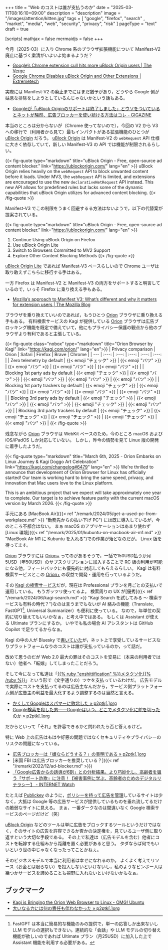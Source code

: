 +++
title = "Web のコストは誰が支払うのか"
date =  "2025-03-11T08:16:10+09:00"
description = "description"
image = "/images/attention/kitten.jpg"
tags = [ "google", "firefox", "search"  , "market", "media", "web", "security", "privacy", "risk" ]
pageType = "text"
draft = true

[scripts]
  mathjax = false
  mermaidjs = false
+++

今月（2025-03）に入り Chrome 系のブラウザ拡張機能について Manifest-V2 廃止に基づく粛清がいよいよ始まるようだ？

- [Google’s Chrome extension cull hits more uBlock Origin users | The Verge](https://www.theverge.com/news/622953/google-chrome-extensions-ublock-origin-disabled-manifest-v3)
- [Google Chrome Disables uBlock Origin and Other Extensions | Extremetech](https://www.extremetech.com/computing/google-chrome-disables-ublock-origin-and-other-extensions)

実際には Manifest-V2 の廃止までにはまだ猶予があり，どうやら Google 側が姑息な排除をしようとしているんじゃないかという話もある。

- [Googleが「uBlock Originのサポートは終了しました」とウソをついているとネットが騒然、広告ブロッカーを使い続ける方法はコレ - GIGAZINE](https://gigazine.net/news/20250307-ublock-origin-is-gone/)

本当のところは分からないが（Chrome 使ってないので），今回の V2 から V3 への移行で（利用者から見て）最もインパクトがある拡張機能のひとつが [uBlock Origin] だろう。
[uBlock Origin] は Manifest-V2 の `webRequest` API 仕様に大きく依存していて，新しい Manifest-V3 の API では機能が制限されるらしい。

{{< fig-quote type="markdown" title="uBlock Origin - Free, open-source ad content blocker." link="https://ublockorigin.com/" lang="en" >}}
uBlock Origin relies heavily on the `webRequest` API to block unwanted content before it loads. Under MV3, the `webRequest` API is limited, and extensions are encouraged to use the new `declarativeNetRequest` API instead. This new API allows for predefined rules but lacks some of the dynamic capabilities that uBlock Origin utilizes for advanced content blocking.
{{< /fig-quote >}}

Manifest-V3 でこの制限をうまく回避するる方法はないようで，以下の代替案が提案されている。

{{< fig-quote type="markdown" title="uBlock Origin - Free, open-source ad content blocker." link="https://ublockorigin.com/" lang="en" >}}
1. Continue Using uBlock Origin on Firefox
1. Use uBlock Origin Lite
1. Switch to Browsers Committed to MV2 Support
1. Explore Other Content Blocking Methods
{{< /fig-quote >}}

[uBlock Origin Lite](https://chromewebstore.google.com/detail/ublock-origin-lite/ddkjiahejlhfcafbddmgiahcphecmpfh) であれば Manifest-V3 ベースらしいので Chrome ユーザは取り敢えずこちらに移行する手はある。

一方 Firefox は Manifest-V2 と Manifest-V3 の両方をサポートすると明言しているので，いっそ Firefox に乗り換える手もある。

- [Mozilla’s approach to Manifest V3: What’s different and why it matters for extension users | The Mozilla Blog](https://blog.mozilla.org/en/products/firefox/firefox-manifest-v3-adblockers/)

ブラウザを乗り換えていいのであれば，もうひとつ [Orion] ブラウザに乗り換える手もある。
有料検索サービスの Kagi が提供している [Orion] ブラウザは広告ブロッキング機能を既定で備えていて，他にもプライバシー保護の観点から他のブラウザより有利であると主張している。

{{< fig-quote class="nobox" type="markdown" title="Orion Browser by Kagi" link="https://kagi.com/orion/" lang="en">}}
| Privacy comparison | Orion | Safari | Firefox | Brave | Chrome |
| --- | :---: | :---: | :---: | :---: | :---: |
| Zero telemetry by default | {{< emoji "チェック" >}} | {{< emoji "バツ" >}} | {{< emoji "バツ" >}} | {{< emoji "バツ" >}} | {{< emoji "バツ" >}} |
| Blocking 1st party ads by default | {{< emoji "チェック" >}} | {{< emoji "バツ" >}} | {{< emoji "バツ" >}} | {{< emoji "バツ" >}} | {{< emoji "バツ" >}} |
| Blocking 1st party trackers by default | {{< emoji "チェック" >}} | {{< emoji "バツ" >}} | {{< emoji "バツ" >}} | {{< emoji "バツ" >}} | {{< emoji "バツ" >}} |
| Blocking 3rd party ads by default | {{< emoji "チェック" >}} | {{< emoji "バツ" >}} | {{< emoji "バツ" >}} | {{< emoji "チェック" >}} | {{< emoji "バツ" >}} |
| Blocking 3rd party trackers by default | {{< emoji "チェック" >}} | {{< emoji "チェック" >}} | {{< emoji "チェック" >}} | {{< emoji "チェック" >}} | {{< emoji "バツ" >}} |
{{< /fig-quote >}}

残念ながら [Orion] ブラウザは WebKit ベースのため，今のところ macOS および iOS/iPadOS しか対応していない。
しかし，昨今の情勢を見て Linux 版の開発に着手したようだ。

{{< fig-quote type="markdown" title="March 6th, 2025 - Orion Embarks on Linux Journey & Kagi Doggo Art Celebration" link="https://kagi.com/changelog#6479" lang="en" >}}
We're thrilled to announce that development of Orion Browser for Linux has officially started! Our team is working hard to bring the same speed, privacy, and innovation that Mac users love to the Linux platform.

This is an ambitious project that we expect will take approximately one year to complete. Our target is to achieve feature parity with the current macOS version by March 2026.
{{< /fig-quote >}}

手元にある [MacBook Air]({{< ref "/remark/2024/05/get-a-used-pc-from-workplace.md" >}} "勤務先からの払い下げ PC") には既に導入しているが，今のところ不都合はない。
まぁ macOS のアプリケーションはあまり使わず [Linux 環境]({{< ref "/remark/2025/01/kubuntu-on-macbook-air-m1.md" >}} "MacBook Air M1 に Kubuntu を入れる")での作業が殆どなのだが。
Linux 版を待ってます。

[Orion] ブラウザには [Orion+](https://kagi.com/orion/orionplus.html "Support Orion") ってのがあるそうで，一括で150USD払うか月5USD（年50USD）のサブスクリプションに加入することで RC 版の利用が可能になる他，フィードバックにも優先的に対応してもらえるらしい。
Kagi は有料検索サービスとこの [Orion+] の収益で開発・運用を行っているようだ。

その [Kagi の検索サービス](https://kagi.com/ "Kagi Search")だが，現在は Professional プランを月ごとの支払いで運用している。
もうガッツリ使ってるよ。
検索周りの UX が[優秀]({{< ref "/remark/2024/06/kagi-search.md" >}} "Kagi Search を試してみる 〜 検索サービスも有料の時代？")なのは言うまでもないが AI 絡みの機能（Translate, FastGPT[^g1], Universal Summarizer）も便利に使っている。
なので，年単位の契約に切り替えてもいいかなぁ，と考え中ではある。
もしくは Assistant が使える Ultimate プランにするか。
いやでも私の場合 AI アシスタントは GitHub Copilot で足りてるからなぁ。

[^g1]: FastGPT は本当に簡易的な機能のみの提供で，単一の応答しか出来ないし LLM モデルの選択もできない。連続的な「会話」や LLM モデルの切り替え機能が欲しいのであれば Ultimate プラン（月25USD）に加入した上で Assistant 機能を利用する必要がある。

Kagi の中の人が Bluesky で[書いていた](https://bsky.app/profile/kagi.com/post/3lk2gdsm4es2v "Kagi HQ: \"There are only two business models on the web: either you pay for your browser, or someone else does. ...\" — Bluesky")が，ネット上で享受しているサービスなりプラットフォームなりのコストは誰が支払っているのか，って話だ。

改めて思うのだが Web 2.0 最大の罪はそのコストを安易に（本来の利用者ではない）他者へ「転嫁」してしまったことだろう。

そして今になって私達は「[{{% ruby "enshittification" %}}メタクソ化{{% /ruby %}}](https://en.wikipedia.org/wiki/Enshittification "Enshittification - Wikipedia")」という形で（文字通りの）ツケを支払っているわけだ。
広告モデルで実際にコストを支払ってるのは広告主なんだから，サービス側プラットフォーム側が広告主の利益を最大化するよう調整するのは当然と言える。

- [かくしてGoogleはスパマーに敗北した » p2ptk[.]org](https://p2ptk.org/monopoly/4515)
- [Google検索を殺した男――Googleはいつ、どこでメタクソ化に舵を切ったのか » p2ptk[.]org](https://p2ptk.org/monopoly/4541)

だからといって「それ」を許容できるかと問われたら否と答えるけど。

特に Web 上の広告はもはや好悪の問題ではなくセキュリティやプライバシーのリスクの問題になっている。

- [広告ブロッカーは「嫌ならどうする？」の表明である » p2ptk[.]org](https://p2ptk.org/monopoly/2668)
- [米国 FBI は広告ブロッカーを推奨している？]({{< ref "/remark/2022/12/ad-blocker.md" >}})
- [「Google広告からの誘導が6割」との分析結果。より巧妙化し、高齢者を狙う「サポート詐欺」に注意！【被害事例に学ぶ、高齢者のためのデジタルリテラシー】 - INTERNET Watch](https://internet.watch.impress.co.jp/docs/column/dlis/1592999.html)

たとえば [Publickey](https://www.publickey1.jp/ "Publickey － Enterprise IT × Cloud Computing × Web Technology / Blog") のように，[ポリシーを持って広告を管理](https://www.publickey1.jp/blog/25/2025publickey.html "年頭のご挨拶：2025年のPublickeyも、読者が安心して記事を読めるように適切な広告だけを掲載します － Publickey")しているサイトは少なく，大抵は Google 等の広告サービスが提供しているものを垂れ流してるだけの脆弱なサイトに見える。
まぁ，一番ダークなのは間違いなく Google 検索サービスのページだけど（笑）

[uBlock Origin] などのツールは単に広告をブロックするツールというだけではなく，そのサイトの広告を許容できるか否かの決定権を，見ているユーザ側に取り返すという大切な手段である。
その上で私達は（広告モデルを含む）他者にコストを転嫁する仕組みから距離を置く必要があると思う。
タダならば何でもいいという世の中じゃなくなったってことかねぇ。

そのビジネスモデルで本当に利用者は幸せになれるのか。
よくよく考えてリソース（お金とは限らない）を投入しないといけないし，私のようなビンボー人は幾つかサービスを諦めることも視野に入れないといけないかもなぁ。

## ブックマーク

- [Kagi is Bringing the Orion Web Browser to Linux - OMG! Ubuntu](https://www.omgubuntu.co.uk/2025/03/kag-orion-web-browser-coming-to-linux)
- [大いなる力には何の責任も伴わなかった » p2ptk[.]org](https://p2ptk.org/monopoly/5369)

[uBlock Origin]: https://ublockorigin.com/ "uBlock Origin - Free, open-source ad content blocker."
[Orion]: https://kagi.com/orion/ "Orion Browser by Kagi"
[Orion+]: https://kagi.com/orion/orionplus.html "Support Orion"
<!-- eof -->
